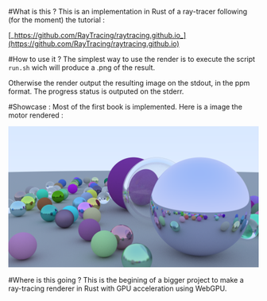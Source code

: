 #What is this ?
This is an implementation in Rust of a ray-tracer following (for the moment) the tutorial : 

[_https://github.com/RayTracing/raytracing.github.io_](https://github.com/RayTracing/raytracing.github.io)

#How to use it ?
The simplest way to use the render is to execute the script `run.sh` wich will produce a .png of the result.

Otherwise the render output the resulting image on the stdout, in the ppm format. The progress status is outputed on the stderr. 

#Showcase :
Most of the first book is implemented. Here is a image the motor rendered : 

![Image with a lot of balls](showcase.png "A nice render")

#Where is this going ?
This is the begining of a bigger project to make a ray-tracing renderer in Rust with GPU acceleration using WebGPU.


